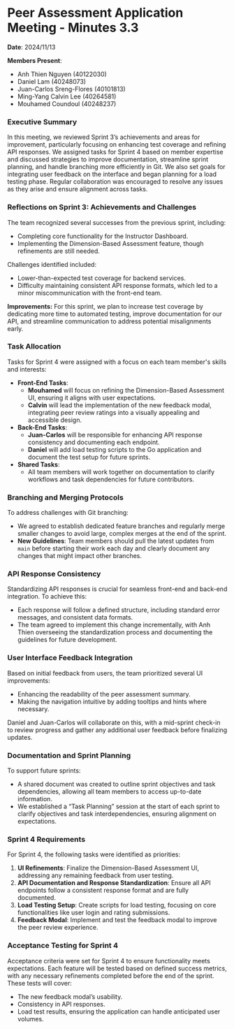 # Peer Assessment Application Meeting \- Minutes 3.3

**Date**: 2024/11/13

**Members Present**:

* Anh Thien Nguyen (40122030)  
* Daniel Lam (40248073)  
* Juan-Carlos Sreng-Flores (40101813)  
* Ming-Yang Calvin Lee (40264581)  
* Mouhamed Coundoul (40248237)

### **Executive Summary**

In this meeting, we reviewed Sprint 3’s achievements and areas for improvement, particularly focusing on enhancing test coverage and refining API responses. We assigned tasks for Sprint 4 based on member expertise and discussed strategies to improve documentation, streamline sprint planning, and handle branching more efficiently in Git. We also set goals for integrating user feedback on the interface and began planning for a load testing phase. Regular collaboration was encouraged to resolve any issues as they arise and ensure alignment across tasks.

### **Reflections on Sprint 3: Achievements and Challenges**

The team recognized several successes from the previous sprint, including:

* Completing core functionality for the Instructor Dashboard.  
* Implementing the Dimension-Based Assessment feature, though refinements are still needed.

Challenges identified included:

* Lower-than-expected test coverage for backend services.  
* Difficulty maintaining consistent API response formats, which led to a minor miscommunication with the front-end team.

**Improvements:** For this sprint, we plan to increase test coverage by dedicating more time to automated testing, improve documentation for our API, and streamline communication to address potential misalignments early.

### 

### 

### 

### 

### **Task Allocation**

Tasks for Sprint 4 were assigned with a focus on each team member's skills and interests:

* **Front-End Tasks**:  
  * **Mouhamed** will focus on refining the Dimension-Based Assessment UI, ensuring it aligns with user expectations.  
  * **Calvin** will lead the implementation of the new feedback modal, integrating peer review ratings into a visually appealing and accessible design.  
* **Back-End Tasks**:  
  * **Juan-Carlos** will be responsible for enhancing API response consistency and documenting each endpoint.  
  * **Daniel** will add load testing scripts to the Go application and document the test setup for future sprints.  
* **Shared Tasks**:  
  * All team members will work together on documentation to clarify workflows and task dependencies for future contributors.

### **Branching and Merging Protocols**

To address challenges with Git branching:

* We agreed to establish dedicated feature branches and regularly merge smaller changes to avoid large, complex merges at the end of the sprint.  
* **New Guidelines**: Team members should pull the latest updates from `main` before starting their work each day and clearly document any changes that might impact other branches.

### **API Response Consistency**

Standardizing API responses is crucial for seamless front-end and back-end integration. To achieve this:

* Each response will follow a defined structure, including standard error messages, and consistent data formats.  
* The team agreed to implement this change incrementally, with Anh Thien overseeing the standardization process and documenting the guidelines for future development.

### **User Interface Feedback Integration**

Based on initial feedback from users, the team prioritized several UI improvements:

* Enhancing the readability of the peer assessment summary.  
* Making the navigation intuitive by adding tooltips and hints where necessary.

Daniel and Juan-Carlos will collaborate on this, with a mid-sprint check-in to review progress and gather any additional user feedback before finalizing updates.

### **Documentation and Sprint Planning**

To support future sprints:

* A shared document was created to outline sprint objectives and task dependencies, allowing all team members to access up-to-date information.  
* We established a “Task Planning” session at the start of each sprint to clarify objectives and task interdependencies, ensuring alignment on expectations.

### **Sprint 4 Requirements**

For Sprint 4, the following tasks were identified as priorities:

1. **UI Refinements**: Finalize the Dimension-Based Assessment UI, addressing any remaining feedback from user testing.  
2. **API Documentation and Response Standardization**: Ensure all API endpoints follow a consistent response format and are fully documented.  
3. **Load Testing Setup**: Create scripts for load testing, focusing on core functionalities like user login and rating submissions.  
4. **Feedback Modal**: Implement and test the feedback modal to improve the peer review experience.

### **Acceptance Testing for Sprint 4**

Acceptance criteria were set for Sprint 4 to ensure functionality meets expectations. Each feature will be tested based on defined success metrics, with any necessary refinements completed before the end of the sprint. These tests will cover:

* The new feedback modal’s usability.  
* Consistency in API responses.  
* Load test results, ensuring the application can handle anticipated user volumes.  
  